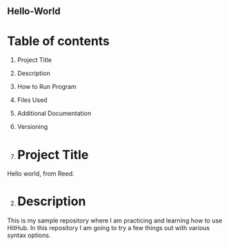 ## Hello-World
# Table of contents
1. Project Title 
2. Description 
3. How to Run Program 
4. Files Used 
5. Additional Documentation 
6. Versioning 

1. # Project Title
Hello world, from Reed.

2. # Description
This is my sample repository where I am practicing and learning how to use HitHub. In this repository I am going to try a few things out with various syntax options.

